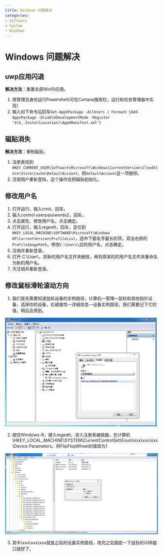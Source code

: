```yaml
---
title: Windows 问题解决
categories:
- Software
- System
- Windows
---
```

# Windows 问题解决

## uwp应用闪退

**解决方法**：重置全部Win10应用。

1. 用管理员身份运行Powershell(可在Cortana搜索栏，运行和任务管理器中实现）
2. 输入如下命令后回车` Get-AppXPackage -AllUsers | Foreach {Add-AppxPackage -DisableDevelopmentMode -Register "$($_.InstallLocation)\AppXManifest.xml"} `

## 磁贴消失

**解决方法**：重制磁贴。

1. 注册表找到`HKEY_CURRENT_USER\Software\Microsoft\Windows\CurrentVersion\CloudStore\Store\Cache\DefaultAccount`，把`DefaultAccount`这一项删除。
2. 注销用户重新登陆，这个操作会把磁贴初始化。

## 修改用户名

1. 打开运行，输入cmd，回车。
2. 输入control userpasswords2，回车。
3. 点击属性，修改用户名，点击确定。
4. 打开运行，输入regedit，回车，定位到`HKEY_LOCAL_MACHINE\SOFTWARE\Microsoft\Windows NT\CurrentVersion\ProfileList`，选中下面名字最长的项，双击右侧的`ProfileImagePath`，修改`C:\Users\`后的用户名，点击确定。
5. 注销并重新登录。
6. 打开 C:\User\，将新的用户名文件夹删除，再将原来的的用户名文件夹重命名为新的用户名。
7. 次注销并重新登录。

## 修改鼠标滑轮滚动方向

1. 我们首先需要知道鼠标设备的实例路径，计算机—管理—鼠标和其他指针设备，选择你的设备，右键属性—详细信息—设备实例路径，我们需要记下它的值，稍后会用到。

<img src="https://raw.githubusercontent.com/LuShan123888/Files/main/Pictures/2020-12-10-3TaUPg5M1CopqBY-20200820130817159.png" style="zoom:50%;" />

2. 按住Windows-R，键入regedit，进入注册表编辑器，在计算机\HKEY_LOCAL_MACHINE\SYSTEM\CurrentControlSet\Enum\xxx\xxx\xxx\Device Parameters，将FlipFlopWheel的值改为1

<img src="https://raw.githubusercontent.com/LuShan123888/Files/main/Pictures/2020-12-10-dugTaiboUeWq8mA-20200820130819757.png" style="zoom:50%;" />

3. 其中\xxx\xxx\xxx就是之前的设备实例路径，改完之后插拔一下鼠标的USB接口就好了。
